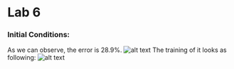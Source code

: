 # Lab 6
### Initial Conditions:
As we can observe, the error is 28.9%. 
![alt text](https://github.com/BZWayne/Robotics-II-Laboratory-Control-and-Modelling/blob/master/laboratory_6/Screenshots/init_error.png) 
The training of it looks as following:
![alt text](https://github.com/BZWayne/Robotics-II-Laboratory-Control-and-Modelling/blob/master/laboratory_6/Screenshots/init_train.png)

